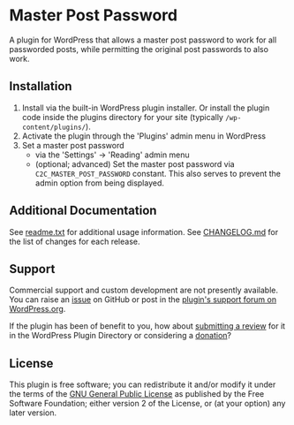 # Master Post Password

A plugin for WordPress that allows a master post password to work for all passworded posts, while permitting the original post passwords to also work.


## Installation

1. Install via the built-in WordPress plugin installer. Or install the plugin code inside the plugins directory for your site (typically `/wp-content/plugins/`).
2. Activate the plugin through the 'Plugins' admin menu in WordPress
3. Set a master post password
   - via the 'Settings' -> 'Reading' admin menu
   - (optional; advanced) Set the master post password via `C2C_MASTER_POST_PASSWORD` constant. This also serves to prevent the admin option from being displayed.


## Additional Documentation

See [readme.txt](https://github.com/coffee2code/master-post-password/blob/master/readme.txt) for additional usage information. See [CHANGELOG.md](CHANGELOG.md) for the list of changes for each release.


## Support

Commercial support and custom development are not presently available. You can raise an [issue](https://github.com/coffee2code/master-post-password/issues) on GitHub or post in the [plugin's support forum on WordPress.org](https://wordpress.org/support/plugin/master-post-password/).

If the plugin has been of benefit to you, how about [submitting a review](https://wordpress.org/support/plugin/master-post-password/reviews/) for it in the WordPress Plugin Directory or considering a [donation](https://www.paypal.com/cgi-bin/webscr?cmd=_s-xclick&hosted_button_id=6ARCFJ9TX3522)?


## License

This plugin is free software; you can redistribute it and/or modify it under the terms of the [GNU General Public License](https://www.gnu.org/licenses/gpl-2.0.html) as published by the Free Software Foundation; either version 2 of the License, or (at your option) any later version.